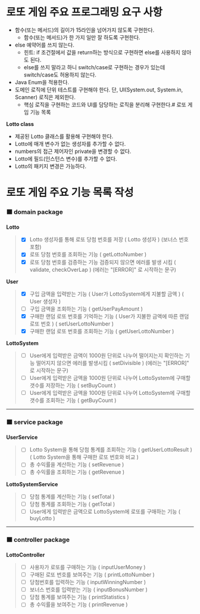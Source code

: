# 로또 게임 주요 프로그래밍 요구 사항
- 함수(또는 메서드)의 길이가 15라인을 넘어가지 않도록 구현한다.
    - 함수(또는 메서드)가 한 가지 일만 잘 하도록 구현한다.
- else 예약어를 쓰지 않는다.
    - 힌트: if 조건절에서 값을 return하는 방식으로 구현하면 else를 사용하지 않아도 된다.
    - else를 쓰지 말라고 하니 switch/case로 구현하는 경우가 있는데 switch/case도 허용하지 않는다.
- Java Enum을 적용한다.
- 도메인 로직에 단위 테스트를 구현해야 한다. 단, UI(System.out, System.in, Scanner) 로직은 제외한다.
    - 핵심 로직을 구현하는 코드와 UI를 담당하는 로직을 분리해 구현한다.# 로또 게임 기능 목록

**Lotto class**
- 제공된 Lotto 클래스를 활용해 구현해야 한다.
- Lotto에 매개 변수가 없는 생성자를 추가할 수 없다.
- numbers의 접근 제어자인 private을 변경할 수 없다.
- Lotto에 필드(인스턴스 변수)를 추가할 수 없다.
- Lotto의 패키지 변경은 가능하다.

# 로또 게임 주요 기능 목록 작성
### 🟧 domain package
**Lotto**
>- [x] Lotto 생성자를 통해 로또 당첨 번호를 저장 ( Lotto 생성자 ) (보너스 번호 포함) 
>- [x] 로또 당첨 번호를 조회하는 기능 ( getLottoNumber )
>- [x] 로또 당첨 번호를 검증하는 기능 검증되지 않으면 에러를 발생 시킴 ( validate, checkOverLap ) (에러는 "[ERROR]" 로 시작하는 문구)

**User**
>- [x] 구입 금액을 입력받는 기능 ( User가 LottoSystem에게 지불할 금액 ) ( User 생성자 )
>- [ ] 구입 금액을 조회하는 기능 ( getUserPayAmount )
>- [x] 구매한 랜덤 로또 번호를 기억하는 기능 ( User가 지불한 금액에 따른 랜덤 로또 번호 ) ( setUserLottoNumber )
>- [x] 구매한 랜덤 로또 번호를 조회하는 기능 ( getUserLottoNumber )

**LottoSystem**
>- [ ] User에게 입력받은 금액이 1000원 단위로 나누어 떨어지는지 확인하는 기능 떨어지지 않으면 에러를 발생시킴 ( setDivisible ) (에러는 "[ERROR]" 로 시작하는 문구)
>- [ ] User에게 입력받은 금액을 1000원 단위로 나누어 LottoSystem에 구매할 갯수를 저장하는 기능 ( setBuyCount )
>- [ ] User에게 입력받은 금액을 1000원 단위로 나누어 LottoSystem에 구매할 갯수를 조회하는 기능 ( getBuyCount )


*****
### 🟧 service package
**UserService**
>- [ ] Lotto System을 통해 당첨 통계를 조회하는 기능 ( getUserLottoResult ) ( Lotto System을 통해 구매한 로또 번호와 비교 )
>- [ ] 총 수익률을 계산하는 기능 ( setRevenue )
>- [ ] 총 수익률을 조회하는 기능 ( getRevenue )

**LottoSystemService**
>- [ ] 당첨 통계를 계산하는 기능 ( setTotal )
>- [ ] 당첨 통계를 조회하는 기능 ( getTotal )
>- [ ] User에게 입력받은 금액으로 LottoSystem에 로또를 구매하는 기능 ( buyLotto )

*****
### 🟧 controller package
**LottoController**
>- [ ] 사용자가 로또를 구매하는 기능 ( inputUserMoney )
>- [ ] 구매된 로또 번호를 보여주는 기능 ( printLottoNumber )
>- [ ] 당첨번호를 입력하는 기능 ( inputWinningNumber )
>- [ ] 보너스 번호를 입력받는 기능 ( inputBonusNumber )
>- [ ] 당첨 통계를 보여주는 기능 ( printStatistics )
>- [ ] 총 수익률을 보여주는 기능 ( printRevenue )